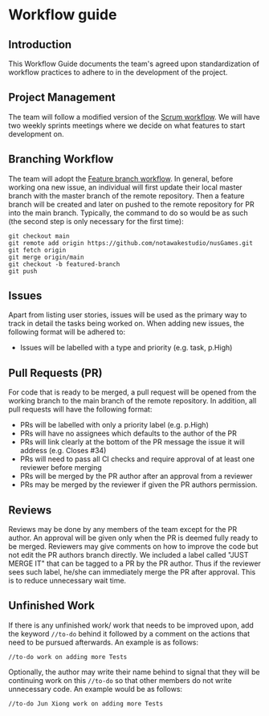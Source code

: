 # Workflow guide

## **Introduction**

This Workflow Guide documents the team's agreed upon standardization of workflow
practices to adhere to in the development of the project.

## **Project Management**

The team will follow a modified version of the
[Scrum workflow](https://www.scrumstudy.com/whyscrum/scrum-phases-and-processes).
We will have two weekly sprints meetings where we decide on what features to start development on.


## **Branching Workflow**

The team will adopt the
[Feature branch workflow](https://nus-cs2103-ay2021s2.github.io/website/se-book-adapted/chapters/revisionControl.html#feature-branch-flow).
In general, before working ona new issue, an individual will first update their
local master branch with the master branch of the remote repository. Then a
feature branch will be created and later on pushed to the remote repository for
PR into the main branch. Typically, the command to do so would be as such (the
second step is only necessary for the first time):

```
git checkout main
git remote add origin https://github.com/notawakestudio/nusGames.git
git fetch origin
git merge origin/main
git checkout -b featured-branch
git push
```

## **Issues**

Apart from listing user stories, issues will be used as the primary way to track
in detail the tasks being worked on. When adding new issues, the following
format will be adhered to:

- Issues will be labelled with a type and priority (e.g. task,
  p.High)

## **Pull Requests (PR)**

For code that is ready to be merged, a pull request will be opened from the
working branch to the main branch of the remote repository. In addition, all
pull requests will have the following format:

- PRs will be labelled with only a priority label (e.g. p.High)
- PRs will have no assignees which defaults to the author of the PR
- PRs will link clearly at the bottom of the PR message the issue it will
  address (e.g. Closes #34)
- PRs will need to pass all CI checks and require approval of at least one
  reviewer before merging
- PRs will be merged by the PR author after an approval from a reviewer
- PRs may be merged by the reviewer if given the PR authors permission.

## **Reviews**

Reviews may be done by any members of the team except for the PR author. An
approval will be given only when the PR is deemed fully ready to be merged.
Reviewers may give comments on how to improve the code but not edit the PR
authors branch directly. We included a label called "JUST MERGE IT" that can
be tagged to a PR by the PR author. Thus if the reviewer sees such label, he/she
can immediately merge the PR after approval. This is to reduce unnecessary wait
time.

## **Unfinished Work**

If there is any unfinished work/ work that needs to be improved upon, add the
keyword `//to-do` behind it followed by a comment on the actions that need to be
pursued afterwards. An example is as follows:

`//to-do work on adding more Tests`

Optionally, the author may write their name behind to signal that they will be
continuing work on this `//to-do` so that other members do not write unnecessary
code. An example would be as follows:

`//to-do Jun Xiong work on adding more Tests`
